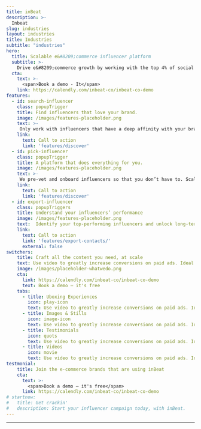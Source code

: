 ```yaml
---
title: inBeat
description: >-
  Inbeat
slug: industries
layout: industries
title: Industries
subtitle: "industries"
hero:
  title: Scalable e&#8209;commerce influencer platform
  subtitle: >-
    Drive e&#8209;commerce growth by working with the top 4% of social media creators.
  cta:
    text: >-
      <span>Book a demo - It</span>
    link: https://calendly.com/inbeat-co/inbeat-co-demo
features:
  - id: search-influencer
    class: popupTrigger
    title: Find influencers that love your brand. 
    image: /images/features-placeholder.png
    text: >-
     Only work with influencers that have a deep affinity with your brand to create collaborations that drive the highest engagement.
    link:
      text: Call to action
      link: 'features/discover' 
  - id: pick-influencer
    class: popupTrigger
    title: A platform that does everything for you.
    image: /images/features-placeholder.png
    text: >-
     We pre-vet and onboard influencers so that you don’t have to. Scale your influencer marketing by removing discovery and outreach from your process. 
    link:
      text: Call to action
      link: 'features/discover'
  - id: export-influencer
    class: popupTriggers
    title: Understand your influencers’ performance
    image: /images/features-placeholder.png
    text:  Identify your top-performing influencers and unlock long-term collaborations.
    link:
      text: Call to action
      link: 'features/export-contacts/'
      external: false
switchers:
    title: Craft all the content you need, at scale
    text: Use video to greatly increase conversions on paid ads. Ideal for TikTok, Reels, Shorts, etc.  
    image: /images/placeholder-whatwedo.png 
    cta:
      link: https://calendly.com/inbeat-co/inbeat-co-demo
      text: Book a demo — it's free
    tabs:
      - title: Uboxing Experiences
        icon: play-icon
        text: Use video to greatly increase conversions on paid ads. Ideal for TikTok, Reels, Shorts, etc. 
      - title: Images & Stills
        icon: image-icon
        text: Use video to greatly increase conversions on paid ads. Ideal for TikTok, Reels, Shorts, etc. .   
      - title: Testimonials
        icon: quots
        text: Use video to greatly increase conversions on paid ads. Ideal for TikTok, Reels, Shorts, etc. 
      - title: Videos
        icon: movie
        text: Use video to greatly increase conversions on paid ads. Ideal for TikTok, Reels, Shorts, etc. 
testmonial:
    title: Join the e-commerce brands that are using inBeat
    cta:
      text: >-
        <span>Book a demo — it's free</span>
      link: https://calendly.com/inbeat-co/inbeat-co-demo
# startnow:
#   title: Get crackin'
#   description: Start your influencer campaign today, with inBeat.
---
```


---
